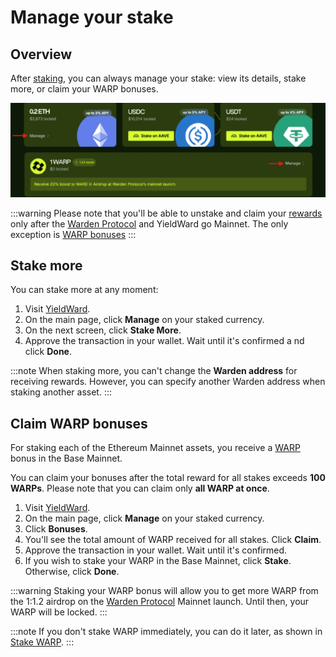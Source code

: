 ﻿---
sidebar_position: 5
---

# Manage your stake

## Overview

After [staking](stake), you can always manage your stake: view its details, stake more, or claim your WARP bonuses.

![Manage your stake in YieldWard](../static/img/manage-your-stake-01.png)

:::warning
Please note that you'll be able to unstake and claim your [rewards](earn-rewards) only after the [Warden Protocol](https://wardenprotocol.org) and YieldWard go Mainnet. The only exception is [WARP bonuses](#claim-warp-bonuses)
:::

## Stake more

You can stake more at any moment:

1. Visit [YieldWard](https://yieldward.com).
2. On the main page, click **Manage** on your staked currency.
3. On the next screen, click **Stake More**.
4. Approve the transaction in your wallet. Wait until it's confirmed a nd click **Done**.

:::note 
When staking more, you can't change the **Warden address** for receiving rewards. However, you can specify another Warden address when staking another asset.
:::

## Claim WARP bonuses

For staking each of the Ethereum Mainnet assets, you receive a [WARP](https://docs.wardenprotocol.org/tokens/warp-token/warp) bonus in the Base Mainnet.

You can claim your bonuses after the total reward for all stakes exceeds **100 WARPs**. Please note that you can claim only **all WARP at once**.

1. Visit [YieldWard](https://yieldward.com).
2. On the main page, click **Manage** on your staked currency.
3. Click **Bonuses**.
4. You'll see the total amount of WARP received for all stakes. Click **Claim**.
5. Approve the transaction in your wallet. Wait until it's confirmed.
6. If you wish to stake your WARP in the Base Mainnet, click **Stake**. Otherwise, click **Done**.

:::warning
Staking your WARP bonus will allow you to get more WARP from the 1:1.2 airdrop on the [Warden Protocol](https://wardenprotocol.org) Mainnet launch. Until then, your WARP will be locked.
:::

:::note
If you don't stake WARP immediately, you can do it later, as shown in [Stake WARP](stake#stake-warp).
:::
